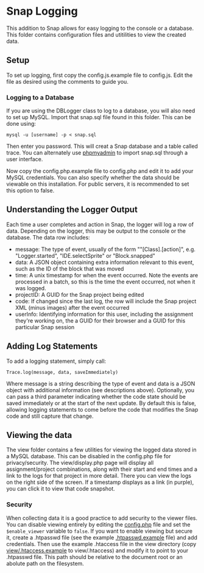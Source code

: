 # Snap Logging

This addition to Snap allows for easy logging to the console or a database. This folder contains configuration files and utitilities to view the created data.

## Setup

To set up logging, first copy the config.js.example file to config.js. Edit the file as desired using the comments to guide you.

### Logging to a Database

If you are using the DBLogger class to log to a database, you will also need to set up MySQL. Import that snap.sql file found in this folder. This can be done using:

    mysql -u [username] -p < snap.sql
	
Then enter you password. This will creat a Snap database and a table called trace. You can alternately use [phpmyadmin](https://www.phpmyadmin.net/) to import snap.sql through a user interface.

Now copy the config.php.example file to config.php and edit it to add your MySQL credentials. You can also specify whether the data should be viewable on this installation. For public servers, it is recommended to set this option to false.

## Understanding the Logger Output

Each time a user completes and action in Snap, the logger will log a row of data. Depending on the logger, this may be output to the console or the database. The data row includes:

* message: The type of event, usually of the form ""[Class].[action]", e.g. "Logger.started", "IDE.selectSprite" or "Block.snapped"
* data: A JSON object containing extra information relevant to this event, such as the ID of the block that was moved
* time: A unix timestamp for when the event occurred. Note the events are processed in a batch, so this is the time the event occurred, not when it was logged.
* projectID: A GUID for the Snap project being edited
* code: If changed since the last log, the row will include the Snap project XML (minus images) after the event occurred
* userInfo: Identifying information for this user, including the assignment they're working on, the a GUID for their browser and a GUID for this particular Snap session

## Adding Log Statements

To add a logging statement, simply call:

    Trace.log(message, data, saveImmediately)
	
Where message is a string describing the type of event and data is a JSON object with additional information (see descriptions above). Optionally, you can pass a third parameter indicating whether the code state should be saved immediately or at the start of the next update. By default this is false, allowing logging statements to come before the code that modifies the Snap code and still capture that change.

## Viewing the data

The view folder contains a few utilities for viewing the logged data stored in a MySQL database. This can be disabled in the config.php file for privacy/security. The view/display.php page will display all assignment/project combinations, along with their start and end times and a link to the logs for that project in more detail. There you can view the logs on the right side of the screen. If a timestamp displays as a link (in purple), you can click it to view that code snapshot.

### Security

When collecting data it is a good practice to add security to the viewer files. You can disable viewing entirely by editing the [config.php](config.php.example) file and set the `$enable_viewer` variable to `false`.
If you want to enable viewing but secure it, create a .htpasswd file (see the example [.htpasswd.example](../.htpasswd.example) file) and add credentials.
Then use the example .htaccess file in the view directory (copy [view/.htaccess.example](view/.htaccess.example) to view/.htaccess) and modify it to point to your .htpasswd file. This path should be relative to the document root or an abolute path on the filesystem.
